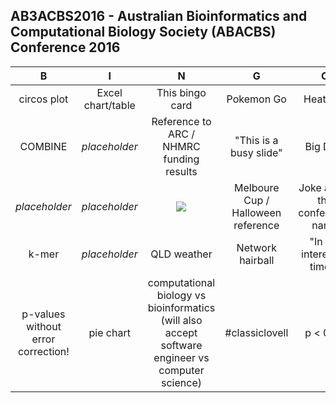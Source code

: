 ## AB3ACBS2016 -  Australian Bioinformatics and Computational Biology Society (ABACBS) Conference 2016

| B                | I                       | N              | G             | O                    |  
| :-----------:    | :-------------:         | :-------------:                                         | :-------------:                                     | :-------------:      |  
| circos plot   |   Excel chart/table               |        This bingo card                             |   Pokemon Go      |  Heatmap|
|COMBINE   | *placeholder* |        Reference to ARC / NHMRC funding results       |   "This is a busy slide"     |    Big Data           |  
|  *placeholder*       |    *placeholder* | <a href="http://www.abacbs.org/conference"><img src="abacbs.png"></a> |Melboure Cup / Halloween reference |Joke about the conference name  |  
| k-mer    |     *placeholder*     |        QLD weather            |   Network hairball   |     "In the interest of time.."       |  
|  p-values without error correction!    |  pie chart   |    computational biology vs bioinformatics (will also accept software engineer vs computer science) | #classiclovell  |    p < 0.05 |  
